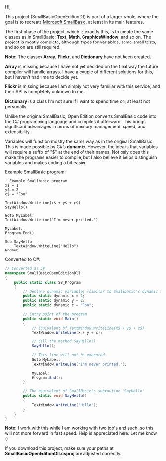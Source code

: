 Hi,

This project (SmallBasicOpenEditionDll) is part of a larger whole, where the goal is to recreate [Microsoft SmallBasic](https://smallbasic-publicwebsite.azurewebsites.net/), at least in its main features.

The first phase of the project, which is exactly this, is to create the same classes as in SmallBasic: **Text**, **Math**, **GraphicsWindow**, and so on. The project is mostly complete, although types for variables, some small tests, and so on are still required.

**Note:** The classes **Array**, **Flickr**, and **Dictionary** have not been created. 
 
**Array** is missing because I have not yet decided on the final way the future compiler will handle arrays. I have a couple of different solutions for this, but I haven’t had time to decide yet.  

**Flickr** is missing because I am simply not very familiar with this service, and their API is completely unknown to me.  

**Dictionary** is a class I’m not sure if I want to spend time on, at least not personally.

Unlike the original SmallBasic, Open Edition converts SmallBasic code into the C# programming language and compiles it afterward. This brings significant advantages in terms of memory management, speed, and extensibility.

Variables will function mostly the same way as in the original SmallBasic. This is made possible by C#’s **dynamic**. However, the idea is that variables will require a suffix of "$" at the end of their names. Not only does this make the programs easier to compile, but I also believe it helps distinguish variables and makes coding a bit easier.

Example SmallBasic program:

```smallbasic
' Example Smallbasic program
x$ = 1
y$ = 2
c$ = "Foo"

TextWindow.WriteLine(x$ + y$ + c$)
SayHello()

Goto MyLabel:
TextWindow.WriteLine("I'm never printed.")

MyLabel:
Program.End()

Sub SayHello
	TextWindow.WriteLine("Hello")
EndSub
```

Converted to C#:

```csharp
// Converted as C#
namespace SmallBasicOpenEditionDll
{
    public static class SB_Program
    {
        // Declare dynamic variables (similar to Smallbasic's dynamic typing)
        public static dynamic x = 1;
        public static dynamic y = 2;
        public static dynamic c = "Foo";

        // Entry point of the program
        public static void Main()
        {
            // Equivalent of TextWindow.WriteLine(x$ + y$ + c$)
            TextWindow.WriteLine(x + y + c);

            // Call the method SayHello()
            SayHello();

            // This line will not be executed
            Goto MyLabel:
            TextWindow.WriteLine("I'm never printed.");

            MyLabel:
            Program.End();
        }

        // The equivalent of SmallBasic's subroutine 'SayHello'
        public static void SayHello()
        {
            TextWindow.WriteLine("Hello");
        }
    }
}
```

**Note:** I work with this while I am working with two job's and such, so this will not more forward in fast speed. Help is appreciated here. Let me know :)

If you download this project, make sure your paths at **SmallBasicOpenEditionDll.csproj** are adjusted correctly.
